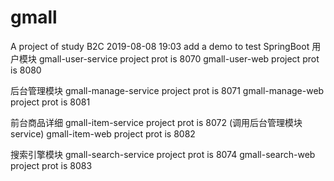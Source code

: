 # gmall
A project of study B2C
2019-08-08 19:03 add a demo to test SpringBoot
用户模块
gmall-user-service project prot is 8070
gmall-user-web project prot is 8080

后台管理模块
gmall-manage-service project prot is 8071
gmall-manage-web project prot is 8081

前台商品详细
gmall-item-service project prot is 8072 (调用后台管理模块service)
gmall-item-web project prot is 8082

搜索引擎模块
gmall-search-service project prot is 8074 
gmall-search-web project prot is 8083
